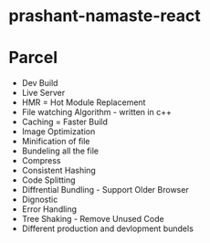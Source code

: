 # prashant-namaste-react

# Parcel

- Dev Build
- Live Server
- HMR = Hot Module Replacement
- File watching Algorithm - written in c++
- Caching = Faster Build
- Image Optimization
- Minification of file
- Bundeling all the file
- Compress
- Consistent Hashing
- Code Splitting
- Diffrential Bundling - Support Older Browser
- Dignostic
- Error Handling
- Tree Shaking - Remove Unused Code
- Different production and devlopment bundels
